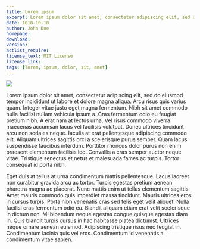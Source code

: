 ```yaml
---
title: Lorem ipsum
excerpt: Lorem ipsum dolor sit amet, consectetur adipiscing elit, sed do eiusmod tempor incididunt ut labore et dolore magna aliqua. Donec et odio pellentesque diam volutpat commodo sed egestas. Integer feugiat scelerisque varius morbi enim. Pellentesque elit ullamcorper dignissim cras tincidunt lobortis feugiat vivamus.
date: 1010-10-10
author: John Doe
homepage: 
download: 
version: 
actlist_require: 
license_text: MIT License
license_link: 
tags: [lorem, ipsum, dolor, sit, amet]
---
```


![](http://actlist.silentsoft.org/img/bg.jpg)

Lorem ipsum dolor sit amet, consectetur adipiscing elit, sed do eiusmod tempor incididunt ut labore et dolore magna aliqua. Arcu risus quis varius quam. Integer vitae justo eget magna fermentum. Nibh sit amet commodo nulla facilisi nullam vehicula ipsum a. Cras fermentum odio eu feugiat pretium nibh. A erat nam at lectus urna. Vel risus commodo viverra maecenas accumsan lacus vel facilisis volutpat. Donec ultrices tincidunt arcu non sodales neque. Iaculis at erat pellentesque adipiscing commodo elit. Aliquam ultrices sagittis orci a scelerisque purus semper. Quam lacus suspendisse faucibus interdum. Porttitor rhoncus dolor purus non enim praesent elementum facilisis leo. Convallis a cras semper auctor neque vitae. Tristique senectus et netus et malesuada fames ac turpis. Tortor consequat id porta nibh.

Eget duis at tellus at urna condimentum mattis pellentesque. Lacus laoreet non curabitur gravida arcu ac tortor. Turpis egestas pretium aenean pharetra magna ac placerat. Nunc mattis enim ut tellus elementum sagittis. Amet mauris commodo quis imperdiet massa tincidunt. Mauris ultrices eros in cursus turpis. Porta nibh venenatis cras sed felis eget velit aliquet. Nulla facilisi cras fermentum odio eu. Blandit aliquam etiam erat velit scelerisque in dictum non. Mi bibendum neque egestas congue quisque egestas diam in. Quis blandit turpis cursus in hac habitasse platea dictumst. Ultrices neque ornare aenean euismod. Adipiscing tristique risus nec feugiat in. Condimentum lacinia quis vel eros. Condimentum id venenatis a condimentum vitae sapien.